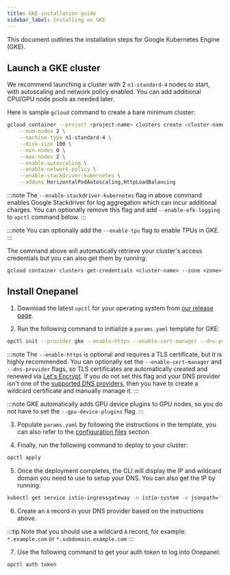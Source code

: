 ```yaml
---
title: GKE installation guide
sidebar_label: Installing on GKE
---
```


This document outlines the installation steps for Google Kubernetes Engine (GKE).

## Launch a GKE cluster
We recommend launching a cluster with 2 `n1-standard-4` nodes to start, with autoscaling and network policy enabled. You can add additional CPU/GPU node pools as needed later.

Here is sample `gcloud` command to create a bare minimum cluster:

```bash
gcloud container --project <project-name> clusters create <cluster-name> --zone <zone> \
    --num-nodes 2 \
    --machine-type n1-standard-4 \
    --disk-size 100 \
    --min-nodes 0 \
    --max-nodes 2 \
    --enable-autoscaling \
    --enable-network-policy \
    --enable-stackdriver-kubernetes \
    --addons HorizontalPodAutoscaling,HttpLoadBalancing
```

:::note
The `--enable-stackdriver-kubernetes` flag in above command enables Google Stackdriver for log aggregation which can incur additional charges. You can optionally remove this flag and add `--enable-efk-logging` to `opctl` command below.
:::

:::note
You can optionally add the `--enable-tpu` flag to enable TPUs in GKE.
:::

The command above will automatically retrieve your cluster's access credentials but you can also get them by running:

```
gcloud container clusters get-credentials <cluster-name> --zone <zone>
```

## Install Onepanel
1. Download the latest `opctl` for your operating system from [our release page](https://github.com/onepanelio/core/releases/latest).

2. Run the following command to initialize a `params.yaml` template for GKE:

```bash
opctl init --provider gke --enable-https --enable-cert-manager --dns-provider <dns-provider>
```

:::note
The `--enable-https` is optional and requires a TLS certificate, but it is highly recommended. You can optionally set the `--enable-cert-manager` and `--dns-provider` flags, so TLS certificates are automatically created and renewed via [Let's Encrypt](https://letsencrypt.org/). If you do not set this flag and your DNS provider isn't one of the [supported DNS providers](/docs/deployment/configuration/tls#supported-dns-providers), then you have to create a wildcard certificate and manually manage it.
:::

:::note
GKE automatically adds GPU device plugins to GPU nodes, so you do not have to set the `--gpu-device-plugins` flag.
:::

3. Populate `params.yaml` by following the instructions in the template, you can also refer to the [configuration files](/docs/deployment/configuration/files) section.

4. Finally, run the following command to deploy to your cluster:

```bash
opctl apply
```

5. Once the deployment completes, the CLI will display the IP and wildcard domain you need to use to setup your DNS. You can also get the IP by running:

```bash
kubectl get service istio-ingressgateway -n istio-system -o jsonpath='{.status.loadBalancer.ingress[0].ip}'
```

6. Create an `A` record in your DNS provider based on the instructions above.

:::tip
Note that you should use a wildcard `A` record, for example: `*.example.com` or `*.subdomain.example.com`
:::

7. Use the following command to get your auth token to log into Onepanel:

```bash
opctl auth token
```

